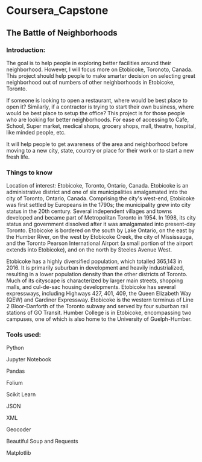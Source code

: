 # Coursera_Capstone

## The Battle of Neighborhoods

### Introduction:
The goal is to help people in exploring better facilities around their neighborhood. However, I will focus more on Etobicoke, Toronoto, Canada. This project should help people to make smarter decision on selecting great neighborhood out of numbers of other neighborhoods in Etobicoke, Toronto.

If someone is looking to open a restaurant, where would be best place to open it? Similarly, if a contractor is trying to start their own business, where would be best place to setup the office? This project is for those people who are looking for better neighborhoods. For ease of accessing to Cafe, School, Super market, medical shops, grocery shops, mall, theatre, hospital, like minded people, etc.

It will help people to get awareness of the area and neighborhood before moving to a new city, state, country or place for their work or to start a new fresh life.

### Things to know
Location of interest: Etobicoke, Toronto, Ontario, Canada.
Etobicoke is an administrative district and one of six municipalities amalgamated into the city of Toronto, Ontario, Canada. Comprising the city's west-end, Etobicoke was first settled by Europeans in the 1790s; the municipality grew into city status in the 20th century. Several independent villages and towns developed and became part of Metropolitan Toronto in 1954. In 1998, its city status and government dissolved after it was amalgamated into present-day Toronto. Etobicoke is bordered on the south by Lake Ontario, on the east by the Humber River, on the west by Etobicoke Creek, the city of Mississauga, and the Toronto Pearson International Airport (a small portion of the airport extends into Etobicoke), and on the north by Steeles Avenue West.

Etobicoke has a highly diversified population, which totalled 365,143 in 2016. It is primarily suburban in development and heavily industrialized, resulting in a lower population density than the other districts of Toronto. Much of its cityscape is characterized by larger main streets, shopping malls, and cul-de-sac housing developments. Etobicoke has several expressways, including Highways 427, 401, 409, the Queen Elizabeth Way (QEW) and Gardiner Expressway. Etobicoke is the western terminus of Line 2 Bloor-Danforth of the Toronto subway and served by four suburban rail stations of GO Transit. Humber College is in Etobicoke, encompassing two campuses, one of which is also home to the University of Guelph-Humber.

### Tools used:
Python

Jupyter Notebook

Pandas

Folium

Scikit Learn

JSON

XML

Geocoder

Beautiful Soup and Requests

Matplotlib
